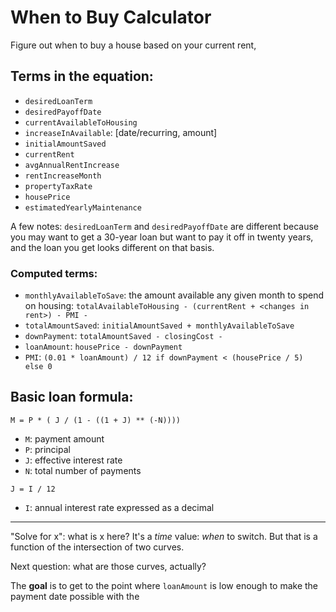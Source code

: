 # When to Buy Calculator

Figure out when to buy a house based on your current rent, 

## Terms in the equation:

- `desiredLoanTerm`
- `desiredPayoffDate`
- `currentAvailableToHousing`
- `increaseInAvailable`: [date/recurring, amount]
- `initialAmountSaved`
- `currentRent`
- `avgAnnualRentIncrease`
- `rentIncreaseMonth`
- `propertyTaxRate`
- `housePrice`
- `estimatedYearlyMaintenance`

A few notes: `desiredLoanTerm` and `desiredPayoffDate` are different because you may want to get a 30-year loan but want to pay it off in twenty years, and the loan you get looks different on that basis.

### Computed terms:

- `monthlyAvailableToSave`: the amount available any given month to spend on housing: `totalAvailableToHousing - (currentRent + <changes in rent>) - PMI - `
- `totalAmountSaved`: `initialAmountSaved + monthlyAvailableToSave`
- `downPayment`: `totalAmountSaved - closingCost - `
- `loanAmount`: `housePrice - downPayment`
- `PMI`: `(0.01 * loanAmount) / 12 if downPayment < (housePrice / 5) else 0`

## Basic loan formula:

```
M = P * ( J / (1 - ((1 + J) ** (-N))))
```

- `M`: payment amount
- `P`: principal
- `J`: effective interest rate
- `N`: total number of payments

```
J = I / 12
```

- `I`: annual interest rate expressed as a decimal

---

"Solve for x": what is x here? It's a *time* value: *when* to switch. But that is a function of the intersection of two curves.

Next question: what are those curves, actually?

The **goal** is to get to the point where `loanAmount` is low enough to make the payment date possible with the